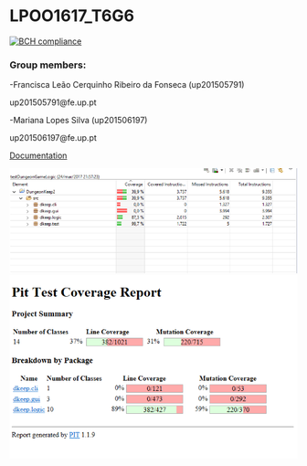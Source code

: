 # LPOO1617_T6G6

[![BCH compliance](https://bettercodehub.com/edge/badge/up201506197/LPOO1617_T6G6?token=8c8dd727203f9229f245f60ce49e2c94a8a38638)](https://bettercodehub.com/)

### Group members:
-Francisca Leão Cerquinho Ribeiro da Fonseca (up201505791)
<p>up201505791@fe.up.pt
<p>-Mariana Lopes Silva (up201506197) 
<p>up201506197@fe.up.pt

[Documentation](DungeonKeep2/doc)

![Screenshot](Coverage.PNG)
![Screenshot](PitMutation.PNG)

